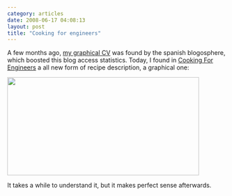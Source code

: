 ```yaml
---
category: articles
date: 2008-06-17 04:08:13
layout: post
title: "Cooking for engineers"
---
```


<p>A few months ago, <a href="//joaobordalo.com/pages/about">my graphical CV</a> was found by the spanish blogosphere, which boosted this blog access statistics. Today, I found in <a href="http://www.cookingforengineers.com/">Cooking For Engineers</a> a all new form of recipe description, a graphical one:</p><p><a href="https://cdn.joaobordalo.com/images/static/blog/receipegrid-small.png"><img width="440" height="226" src="https://cdn.joaobordalo.com/images/static/blog/receipegrid-small.png"></a></p><p>It takes a while to understand it, but it makes perfect sense afterwards.</p>
